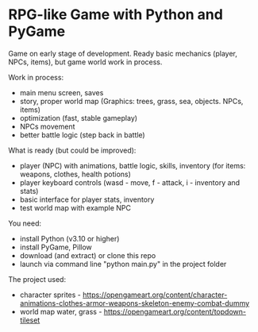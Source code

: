 # RPG-like Game with Python and PyGame

Game on early stage of development. Ready basic mechanics (player, NPCs, items), but game world work in process.

Work in process:
- main menu screen, saves
- story, proper world map (Graphics: trees, grass, sea, objects. NPCs, items)
- optimization (fast, stable gameplay)
- NPCs movement
- better battle logic (step back in battle)

What is ready (but could be improved):
- player (NPC) with animations, battle logic, skills, inventory (for items: weapons, clothes, health potions)
- player keyboard controls (wasd - move, f - attack, i - inventory and stats)
- basic interface for player stats, inventory
- test world map with example NPC

You need:
- install Python (v3.10 or higher)
- install PyGame, Pillow
- download (and extract) or clone this repo
- launch via command line "python main.py" in the project folder

The project used:
- character sprites - https://opengameart.org/content/character-animations-clothes-armor-weapons-skeleton-enemy-combat-dummy
- world map water, grass - https://opengameart.org/content/topdown-tileset